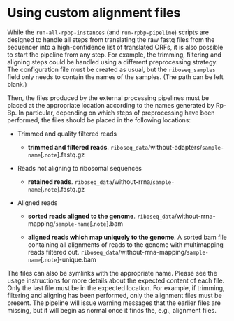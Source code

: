 
# Using custom alignment files

While the `run-all-rpbp-instances` (and `run-rpbp-pipeline`) scripts are designed to handle all steps from translating the raw fastq files from the sequencer into a high-confidence list of translated ORFs, it is also possible to start the pipeline from any step. For example, the trimming, filtering and aligning steps could be handled using a different preprocessing strategy. The configuration file must be created as usual, but the `riboseq_samples` field only needs to contain the names of the samples. (The path can be left blank.)

Then, the files produced by the external processing pipelines must be placed at the appropriate location according to the names generated by Rp-Bp. In particular, depending on which steps of preprocessing have been performed, the files should be placed in the following locations:

* Trimmed and quality filtered reads
    * **trimmed and filtered reads**. `riboseq_data`/without-adapters/`sample-name`[.`note`].fastq.gz
    
* Reads not aligning to ribosomal sequences
    * **retained reads**. `riboseq_data`/without-rrna/`sample-name`[.`note`].fastq.gz
    
* Aligned reads
    * **sorted reads aligned to the genome**. `riboseq_data`/without-rrna-mapping/`sample-name`[.`note`].bam
    
    * **aligned reads which map uniquely to the genome**. A sorted bam file containing all alignments of reads to the genome with multimapping reads filtered out. `riboseq_data`/without-rrna-mapping/`sample-name`[.`note`]-unique.bam
    
The files can also be symlinks with the appropriate name. Please see the usage instructions for more details about the expected content of each file. Only the last file must be in the expected location. For example, if trimming, filtering and aligning has been performed, only the alignment files must be present. The pipeline will issue warning messages that the earlier files are missing, but it will begin as normal once it finds the, e.g., alignment files.


```python

```
